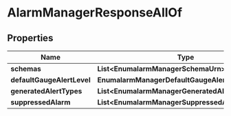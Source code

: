 

# AlarmManagerResponseAllOf


## Properties

| Name | Type | Description | Notes |
|------------ | ------------- | ------------- | -------------|
|**schemas** | **List&lt;EnumalarmManagerSchemaUrn&gt;** |  |  [optional] |
|**defaultGaugeAlertLevel** | **EnumalarmManagerDefaultGaugeAlertLevelProp** |  |  [optional] |
|**generatedAlertTypes** | **List&lt;EnumalarmManagerGeneratedAlertTypesProp&gt;** |  |  [optional] |
|**suppressedAlarm** | **List&lt;EnumalarmManagerSuppressedAlarmProp&gt;** |  |  [optional] |



